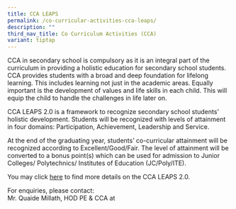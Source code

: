 ```yaml
---
title: CCA LEAPS
permalink: /co-curricular-activities-cca-leaps/
description: ""
third_nav_title: Co Curriculum Activities (CCA)
variant: tiptap
---
```

<p>CCA in secondary school is compulsory as it is an integral part of the
curriculum in providing a holistic education for secondary school students.
CCA provides students with a broad and deep foundation for lifelong learning.
This includes learning not just in the academic areas. Equally important
is the development of values and life skills in each child. This will equip
the child to handle the challenges in life later on.</p>
<p>CCA LEAPS 2.0 is a framework to recognize secondary school students’ holistic
development. Students will be recognized with levels of attainment in four
domains: Participation, Achievement, Leadership and Service.</p>
<p>At the end of the graduating year, students’ co-curricular attainment
will be recognized according to Excellent/Good/Fair. The level of attainment
will be converted to a bonus point(s) which can be used for admission to
Junior Colleges/ Polytechnics/ Institutes of Education (JC/Poly/ITE).</p>
<p>You may click <a href="/files/CCA%20Matters/CCA-LEAPS-2.pdf" rel="noopener noreferrer nofollow" target="_blank">here</a> to
find more details on the CCA LEAPS 2.0.</p>
<p>For enquiries, please contact:
<br>Mr. Quaide Millath, HOD PE &amp; CCA at</p>